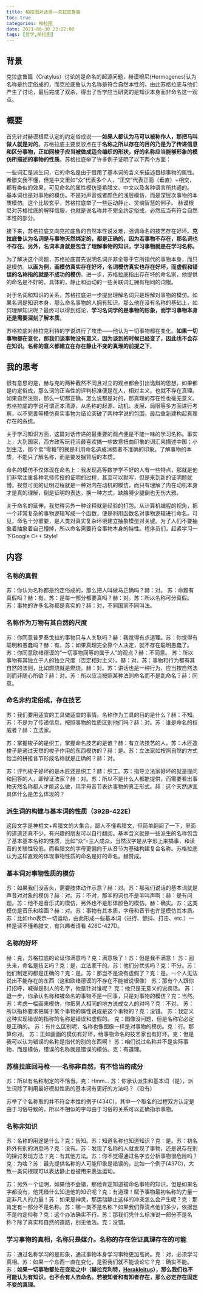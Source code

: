 ```yaml
---
title: 柏拉图对话录——克拉底鲁篇
toc: true
categories: 柏拉图
date: 2021-06-30 23:22:00
tags: [哲学,柏拉图]
---
```


## 背景
克拉底鲁篇（Cratylus）讨论的是命名的起源问题，赫谟根尼(Hermogenes)认为名称是约定俗成的，而克拉底鲁认为名称是符合自然本性的，由此苏格拉底与他们产生了讨论，最后完成了双杀，得出了哲学应当研究的是知识本身而非命名这一观点。

## 概要
首先针对赫谟根尼认定的约定俗成说——**如果人都认为马可以被称作人，那把马叫做人就是对的**。苏格拉底主要反驳点在于**名称之所以存在的目的乃是为了传递信息和区分事物，正如同梭子应当被做成适合编织的形状，好的名称应当能够形象的模仿所描述的事物的性质**。苏格拉底举了许多例子证明了以下两个方面：

一些词汇是派生词，它的命名是由于借用了基本词的含义来描述目标事物的属性。希腊文我不懂，但是中文里如“众”代表多个人，“正交”代表正面（垂直）+相交，都有类似的效果，可见命名的属性模仿是希腊文、中文以及各种语言所共通的。
基本词也是对事物的模仿。不是对声音或者颜色的浅层模仿，而是深层次事物的本质模仿。这个比较玄乎，苏格拉底举了一些运动静止、灵魂智慧的例子。
赫谟根尼对苏格拉底的解释信服，也就是说名称并不完全约定俗成，必然应当有符合自然本性的部分。

接下来，苏格拉底又向克拉底鲁的自然本性说发难，强调命名的技艺存在好坏。**克拉底鲁认为名词是与事物天然绑定的，都是正确的，因为若事物不存在，那名词也不存在。另外，名词本身就是包含了理解事物的知识，学习事物就是在学习名称。**

为了解决这个问题，苏格拉底首先说明名词并非全等于它所指代的事物本身，而只是模仿。**以画为例，画模仿真实存在好坏，名词模仿真实也存在好坏，而虚假和错误的名称指的就是不成功的模仿**。进一步，苏格拉底指出存在坏的命名家，他提供的命名是不好的。具体的，静止和运动的一些关联词汇拥有相同的词根。

对于名词和知识的关系，苏格拉底进一步提出理解名词只是理解对事物的模仿。如果名词是知识本身，那么命名事物的人拥有知识。那么他在没有名称的基础上，如何理解知识呢？最终可以得到结论，**学习名词学的是事物的形象，而学习事物本身还是需要深刻了解本质**。

苏格拉底对赫拉克利特的学说进行了攻击——他认为一切事物都在变化。**如果一切事物都在变化，那我们谈事物没有意义，因为谈到的时候已经变了，因此也不会存在知识。名称的意义都建立在存在静止不变的真理的前提之下**。

## 我的思考
很有意思的是，赫与克的两种截然不同且对立的观点都会引出诡辩的思想。如果都是约定俗成，那么词的正当性的评判标准便是在人，相对主义，也就不存在真理。如果自然法则，那么一切都正确，怎么说都是对的，那真理的存在性也毫无意义。苏格拉底的学说可谓正本清源，从名称的起源、动机、发展、局限等多方面进行考察，以不完善等模仿真实事物为结论突破了两种学说的包围，最后重新建构起真理存在的系统。

关于学习知识方面，这篇对话传递的最重要的观点便是不能一味的学习名称。事实上，大到国家，西方政客玩花活最喜欢搞一些故意扭曲印象的词汇来描述中国；小到生活，那个卖“零糖”的就是利用命名造成消费者不准确的印象。了解事物的本质，不能只了解名称，而是要发掘背后的本质。

命名的模仿不仅体现在命名上：我发现高等数学学不好的人有一些特点，那就是他们非常注重各种老师传授的证明的过程，甚至可以默写，但是来到新的证明题就懵。视觉可见的证明过程就是一种对内在动机的模仿，而只有理解了内在动机本身才是真的理解，倒是证明的表达，换一种方式，缺胳膊少腿倒也无伤大雅。

关于命名的延伸，我觉得另外一种诠释就是经验的打包。从计算机编程的视角，把一个非常复杂的事物逻辑写成一个函数，便是利用函数名对事物逻辑进行命名。可见，命名十分重要，是人类对真实复杂环境建立抽象模型对关键。为了人们不要抽象着抽象着自己懵掉，所以命名需要符合事物本身的特性。程序员们，赶紧学习一下Google C++ Style!

## 内容
### 名称的真假

苏：你认为名称都是约定俗成的，那么把人叫做马正确吗？赫：对。
苏：命题有真假吗？赫：有。苏：是每一部分都要真吗？赫：对。苏：所以名称可分真假。
苏：事物的许多名称都是真实的？赫：对，不同国家不同叫法。

### 名称作为万物有其自然的尺度

苏：你同意普罗泰戈拉的事物只与人关联吗？赫：我觉得有点道理。苏：你觉得有聪明和愚蠢吗？赫：有。苏：如果真理完全靠个人决定，就不存在聪明愚蠢了。苏：你同意欧绪德谟的“一切事物同等的属于人”的观点？赫：不同意。
苏：所以事物有其独立于人的独立尺度（否定相对主义）。赫：对。苏：事物和行为都有其自然的法则，比如燃烧就是燃烧。赫：对。苏：讲话也是一种行为，应当按自然法则而非随心所欲？赫：对。苏：所以应当按照某种法则命名而不是乱命名？赫：同意。

### 命名非约定俗成，存在技艺

苏：我们要用适宜的工具做适宜的事情。名称作为工具的目的是什么？赫：不知。苏：不是为了传递信息，按照事物的性质区别他们吗？赫：对。苏：谁是命名的权威者？赫：立法家。

苏：掌握梭子的是织工，掌握命名技艺的是谁？赫：有立法技艺的人。苏：木匠造梭子是通过天然的梭子作用的东西模仿的？赫：是。苏：立法家如按照自然的方式恰当的拼接音节形成名称就是正确的？赫：对。

苏：评判梭子好坏的是木匠还是织工？赫：织工。苏：指导立法家好坏的就是提问和回答的人，即辩证法家？赫：对。苏：所以不是什么人都能提供，而需要看出事物天然名称都人才能这么做，用字母音节表达事物的真正形式。赫：这个天然适宜具体什么是怎么体现的？

### 派生词的构建与基本词的性质（392B-422E）

这段文字是神棍文+希腊文的大集合，鄙人不懂希腊文，但简单翻阅了一下，里面的道道还真不少，有兴趣的朋友可以自行翻阅。基本含义就是一些派生的名称包含了基本基本名称的性质，比如“众”=三人成众，当然汉字是从字形上来搞事，和读音的关联性较低，而希腊文的字母更偏向于从音节为基础构建复合名称。苏格拉底认为这样直观的体现事物性质的命名是好的命名。赫赞成。

### 基本词对事物性质的模仿

苏：如果我们没舌头，需要肢体动作示意？赫：对。苏：那我们说话的基本词就是声音对对象的模仿？赫：对。苏：不对，那羊的词也不是羊叫声啊！赫：是有问题。苏：他不是音乐式的模仿，另外也不是形体颜色的模仿。赫：确实。苏：这类模仿是音乐和绘画？赫：对。苏：事物有其本质，字母和音节也许是模仿其本质。
苏：比如rho表示一切运动，由此形成一些基本词（进行、颤抖、打击、etc.）一样是读不懂希腊文，有兴趣者请看 426C-427D。

### 名称的好坏

赫：克，苏格拉底的论证你满意吗？克：满意极了！苏：但是我不满意！
苏：回头来，命名是技艺吗？克：是，立法家干的。苏：他们分优劣吗？克：不分。苏：他们制定的都是正确的？克：是。苏：那岂不是没有虚假了？克：是。一个人无法说出不能存在的东西（这和欧绪德谟的不存在不能被说很像）
苏：那有个人跟你打招呼，喊得是别人的名字，他是针对谁呢？
克：他只是无意义的说疯话。
苏：退一步，你承认名称和被命名的事物不是一回事，只是对事物的模仿？克：当然。
苏：考虑一幅画来模仿，你把男人相同的地方说成女人的对吗？克：不对。
苏：所以指称要求把属于某个事物的属性说成是这个事物的？克：没错。
苏：我定义这种实现错误的指称的名称是错误和虚假的。
克：图像没问题，但是名称它必定是正确的。
苏：有什么区别呢，名称也像图像一样是对事物的模仿。克：行。那算你对。
苏：正如画画的模仿有好坏，给事物命名的技艺家也有好坏。克：但是我可以认为错误的名称是指代的别的东西啊！
苏：咱们说过名称并不是实际事物，而是模仿，错误的名称就是错误的模仿。克：有道理。

### 苏格拉底回马枪——名称非自然，有不恰当的成分

苏：所以有名称制定的不恰当。克：Hmm... 苏：你承认派生和基本词（是），派生词除了利用最好模拟性质的基本词有更好的方法吗？（没有）

苏举了个名称取的并不符合本性的例子(434C)，其中一个取名的过程双方认定是由于习俗导致的，所以不相似的字母由于习俗的关系可以正确指示事物。

### 名称非知识

苏：名称的用途是什么？克：告知。苏：知道名称也知道知识？克：是。苏：初名称外有别的消息吗？克：没有。苏：发现了名称的人就发现了事物，还是说存在别的探讨发现方法？克：有其他方法。苏：你不觉得通过名字去分析事物很危险吗？克：为啥？苏：最先提供名称的人可能印象是错误的。比如一个例子(437C)，大致一类词根既可以表达静止也被用来表达运动。

苏：另外一个证明，如果他不会错，那他肯定知道被命名事物的知识，但是如果名字都没有，他凭借什么知道他的知识呢？克：有道理！赋予事物最初名称的力量一定非凡人的力量！苏：如果是神灵，那运动静止这样的冲突怎么会产生呢？克：那肯定有一部分不是名称。苏：哪一类不是名称？如果我们靠清点他们多少，依据岂不是约定俗称？克：这个办法确实不行。苏：那我们凭什么标准说一部分不是名称？除了真实和自然的道路，别无他法。克：没错。

### 学习事物的真相，名称只是媒介。名称的存在佐证真理存在的可能

苏：通过名称学习的是形象，通过事物本身学习事物更加高尚。克：对，必须学习真相。苏：如果一个东西一直在变化，是否我们就不能谈论它？克：确实不能。苏：**如果一切事物都处在变动之中（赫拉克利特，[**Herakleitus**](https://baike.baidu.com/item/赫拉克利特)），那么我们也不可能认为有知识，也不会有人去命名。若被知者和有知者存在，那么必定存在固定不变的真理。**